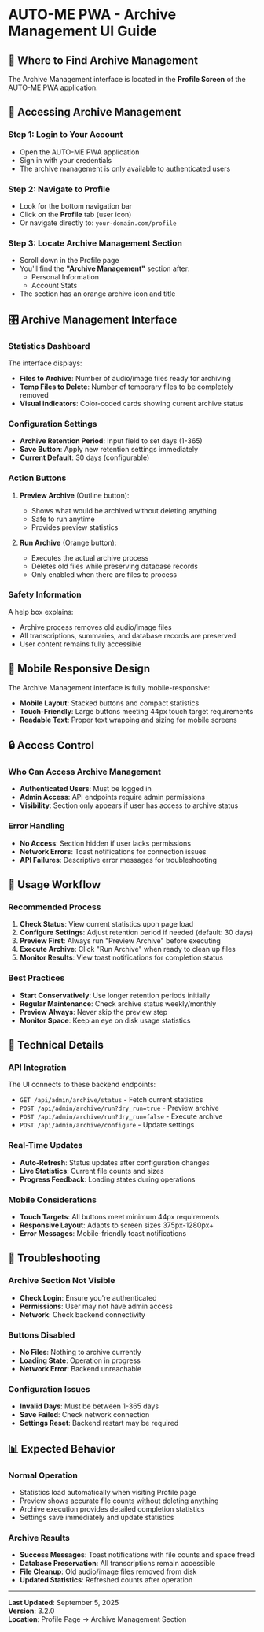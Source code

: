 # AUTO-ME PWA - Archive Management UI Guide

## 📍 **Where to Find Archive Management**

The Archive Management interface is located in the **Profile Screen** of the AUTO-ME PWA application.

## 🚀 **Accessing Archive Management**

### **Step 1: Login to Your Account**
- Open the AUTO-ME PWA application 
- Sign in with your credentials
- The archive management is only available to authenticated users

### **Step 2: Navigate to Profile**
- Look for the bottom navigation bar
- Click on the **Profile** tab (user icon)
- Or navigate directly to: `your-domain.com/profile`

### **Step 3: Locate Archive Management Section**
- Scroll down in the Profile page
- You'll find the **"Archive Management"** section after:
  - Personal Information
  - Account Stats
- The section has an orange archive icon and title

## 🎛️ **Archive Management Interface**

### **Statistics Dashboard**
The interface displays:
- **Files to Archive**: Number of audio/image files ready for archiving
- **Temp Files to Delete**: Number of temporary files to be completely removed
- **Visual indicators**: Color-coded cards showing current archive status

### **Configuration Settings**
- **Archive Retention Period**: Input field to set days (1-365)
- **Save Button**: Apply new retention settings immediately
- **Current Default**: 30 days (configurable)

### **Action Buttons**
1. **Preview Archive** (Outline button):
   - Shows what would be archived without deleting anything
   - Safe to run anytime
   - Provides preview statistics

2. **Run Archive** (Orange button):
   - Executes the actual archive process
   - Deletes old files while preserving database records
   - Only enabled when there are files to process

### **Safety Information**
A help box explains:
- Archive process removes old audio/image files
- All transcriptions, summaries, and database records are preserved
- User content remains fully accessible

## 📱 **Mobile Responsive Design**

The Archive Management interface is fully mobile-responsive:
- **Mobile Layout**: Stacked buttons and compact statistics
- **Touch-Friendly**: Large buttons meeting 44px touch target requirements
- **Readable Text**: Proper text wrapping and sizing for mobile screens

## 🔒 **Access Control**

### **Who Can Access Archive Management**
- **Authenticated Users**: Must be logged in
- **Admin Access**: API endpoints require admin permissions
- **Visibility**: Section only appears if user has access to archive status

### **Error Handling**
- **No Access**: Section hidden if user lacks permissions
- **Network Errors**: Toast notifications for connection issues
- **API Failures**: Descriptive error messages for troubleshooting

## 🎯 **Usage Workflow**

### **Recommended Process**
1. **Check Status**: View current statistics upon page load
2. **Configure Settings**: Adjust retention period if needed (default: 30 days)
3. **Preview First**: Always run "Preview Archive" before executing
4. **Execute Archive**: Click "Run Archive" when ready to clean up files
5. **Monitor Results**: View toast notifications for completion status

### **Best Practices**
- **Start Conservatively**: Use longer retention periods initially
- **Regular Maintenance**: Check archive status weekly/monthly
- **Preview Always**: Never skip the preview step
- **Monitor Space**: Keep an eye on disk usage statistics

## 🔧 **Technical Details**

### **API Integration**
The UI connects to these backend endpoints:
- `GET /api/admin/archive/status` - Fetch current statistics
- `POST /api/admin/archive/run?dry_run=true` - Preview archive
- `POST /api/admin/archive/run?dry_run=false` - Execute archive
- `POST /api/admin/archive/configure` - Update settings

### **Real-Time Updates**
- **Auto-Refresh**: Status updates after configuration changes
- **Live Statistics**: Current file counts and sizes
- **Progress Feedback**: Loading states during operations

### **Mobile Considerations**
- **Touch Targets**: All buttons meet minimum 44px requirements
- **Responsive Layout**: Adapts to screen sizes 375px-1280px+
- **Error Messages**: Mobile-friendly toast notifications

## 🚨 **Troubleshooting**

### **Archive Section Not Visible**
- **Check Login**: Ensure you're authenticated
- **Permissions**: User may not have admin access
- **Network**: Check backend connectivity

### **Buttons Disabled**
- **No Files**: Nothing to archive currently
- **Loading State**: Operation in progress
- **Network Error**: Backend unreachable

### **Configuration Issues**
- **Invalid Days**: Must be between 1-365 days
- **Save Failed**: Check network connection
- **Settings Reset**: Backend restart may be required

## 📊 **Expected Behavior**

### **Normal Operation**
- Statistics load automatically when visiting Profile page
- Preview shows accurate file counts without deleting anything
- Archive execution provides detailed completion statistics
- Settings save immediately and update statistics

### **Archive Results**
- **Success Messages**: Toast notifications with file counts and space freed
- **Database Preservation**: All transcriptions remain accessible
- **File Cleanup**: Old audio/image files removed from disk
- **Updated Statistics**: Refreshed counts after operation

---

**Last Updated**: September 5, 2025  
**Version**: 3.2.0  
**Location**: Profile Page → Archive Management Section